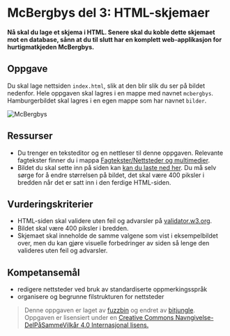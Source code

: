 McBergbys del 3: HTML-skjemaer
==============================
**Nå skal du lage et skjema i HTML. Senere skal du koble dette skjemaet mot en database, sånn at du til slutt har en komplett web-applikasjon for hurtigmatkjeden McBergbys.**

Oppgave
-------
Du skal lage nettsiden `index.html`, slik at den blir slik du ser på bildet nedenfor. Hele oppgaven skal lagres i en mappe med navnet `mcbergbys`. Hamburgerbildet skal lagres i en egen mappe som har navnet `bilder`. 

![McBergbys](https://raw.githubusercontent.com/fagstoff/IT1/master/img/mcbergbys-3.jpg)

Ressurser
---------
* Du trenger en teksteditor og en nettleser til denne oppgaven. Relevante fagtekster finner du i mappa [Fagtekster/Nettsteder og multimedier](https://github.com/bitjungle/IT1/tree/master/Fagtekster/Nettsteder%20og%20multimedier).
* Bildet du skal sette inn på siden kan [kan du laste ned her](https://raw.githubusercontent.com/fagstoff/IT1/master/img/hamburgers.jpg). Du må selv sørge for å endre størrelsen på bildet, det skal være 400 piksler i bredden når det er satt inn i den ferdige HTML-siden.

Vurderingskriterier
-------------------
* HTML-siden skal validere uten feil og advarsler på [validator.w3.org](https://validator.w3.org/).
* Bildet skal være 400 piksler i bredden.
* Skjemaet skal inneholde de samme valgene som vist i eksempelbildet over, men du kan gjøre visuelle forbedringer av siden så lenge den valideres uten feil og advarsler.

Kompetansemål
-------------
* redigere nettsteder ved bruk av standardiserte oppmerkingsspråk
* organisere og begrunne filstrukturen for nettsteder

>Denne oppgaven er laget av [fuzzbin](https://github.com/fuzzbin) og endret av [bitjungle](https://github.com/bitjungle).  
>Oppgaven er lisensiert under en
>[Creative Commons Navngivelse-DelPåSammeVilkår 4.0 Internasjonal lisens.
](http://creativecommons.org/licenses/by-sa/4.0/)
